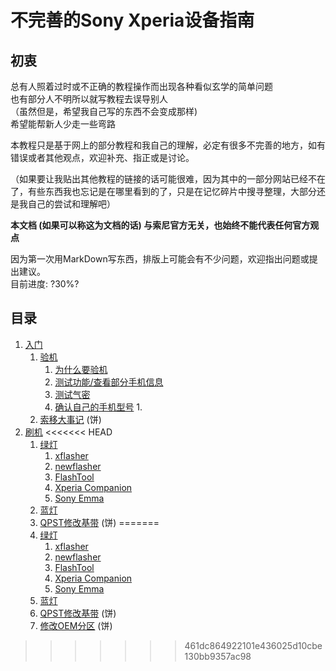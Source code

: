 # 不完善的Sony Xperia设备指南

## 初衷

总有人照着过时或不正确的教程操作而出现各种看似玄学的简单问题  
也有部分人不明所以就写教程去误导别人  
（虽然但是，希望我自己写的东西不会变成那样)  
希望能帮新人少走一些弯路  

本教程只是基于网上的部分教程和我自己的理解，必定有很多不完善的地方，如有错误或者其他观点，欢迎补充、指正或是讨论。

（如果要让我贴出其他教程的链接的话可能很难，因为其中的一部分网站已经不在了，有些东西我也忘记是在哪里看到的了，只是在记忆碎片中搜寻整理，大部分还是我自己的尝试和理解吧）

**本文档 (如果可以称这为文档的话) 与索尼官方无关，也始终不能代表任何官方观点**

因为第一次用MarkDown写东西，排版上可能会有不少问题，欢迎指出问题或提出建议。  
目前进度: ?30%?


## 目录

1. [入门](./入门/README.md)
    1. [验机](./入门/验机.md)
        1. [为什么要验机](./入门/验机.md#为什么要验机)
        2. [测试功能/查看部分手机信息](./入门/验机.md#通过索尼自带的工程模式查看部分信息)
        3. [测试气密](./入门/验机.md#测试气密)
        4. [确认自己的手机型号](./入门/验机.md#如何确认自己的手机型号)
            1. 
    2. [索移大事记](./入门/EVENTs.md) (饼)
2. [刷机](./刷机/README.md)
<<<<<<< HEAD
    1. [绿灯](./刷机/Doc/Flashmode.md)
        1. [xflasher](./刷机/Doc/FlashModeTools/xFlasher.md)
        2. [newflasher](./刷机/Doc/FlashModeTools/newflasher.md)
        3. [FlashTool](./刷机/Doc/FlashModeTools/FlashTool.md)
        4. [Xperia Companion](./刷机/Doc/FlashModeTools/Xperia%20Companion.md)
        5. [Sony Emma](./刷机/Doc/FlashModeTools/Sony%20Emma.md)
    2. [蓝灯](./刷机/Doc/Fastboot.md)
    3. [QPST修改基带](./刷机/Doc/modem.md) (饼)
=======
    1. [绿灯](./刷机/Doc/FlashMode/Flashmode.md)
        1. [xflasher](./刷机/Doc/FlashMode/Tools/xFlasher.md)
        2. [newflasher](./刷机/Doc/FlashMode/Tools/newflasher.md)
        3. [FlashTool](./刷机/Doc/FlashMode/Tools/FlashTool.md)
        4. [Xperia Companion](./刷机/Doc/FlashMode/Tools/Xperia%20Companion.md)
        5. [Sony Emma](./刷机/Doc/FlashMode/Tools/Sony%20Emma.md)
    2. [蓝灯](./刷机/Doc/Fastboot/Fastboot.md)
    3. [QPST修改基带](./刷机/Doc/modem.md) (饼)
    4. [修改OEM分区]()  (饼)
>>>>>>> 461dc864922101e436025d10cbe130bb9357ac98
